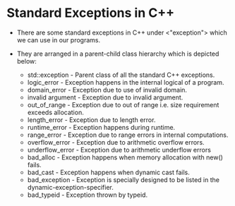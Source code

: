 # Standard Exceptions in C++

- There are some standard exceptions in C++ under <"exception"> which we can use in our programs.
- They are arranged in a parent-child class hierarchy which is depicted below:

  - std::exception - Parent class of all the standard C++ exceptions.
  - logic_error - Exception happens in the internal logical of a program.
  - domain_error - Exception due to use of invalid domain.
  - invalid argument - Exception due to invalid argument.
  - out_of_range - Exception due to out of range i.e. size requirement exceeds allocation.
  - length_error - Exception due to length error.
  - runtime_error - Exception happens during runtime.
  - range_error - Exception due to range errors in internal computations.
  - overflow_error - Exception due to arithmetic overflow errors.
  - underflow_error - Exception due to arithmetic underflow errors
  - bad_alloc - Exception happens when memory allocation with new() fails.
  - bad_cast - Exception happens when dynamic cast fails.
  - bad_exception - Exception is specially designed to be listed in the dynamic-exception-specifier.
  - bad_typeid - Exception thrown by typeid.

